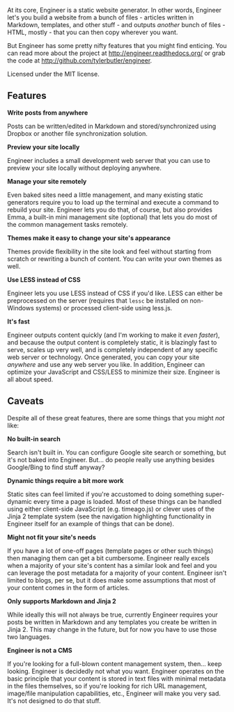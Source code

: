 At its core, Engineer is a static website generator. In other words, Engineer let's you build a website from a bunch
of files - articles written in Markdown, templates, and other stuff - and outputs *another* bunch of files - HTML,
mostly - that you can then copy wherever you want.

But Engineer has some pretty nifty features that you might find enticing. You can read more about the project at
http://engineer.readthedocs.org/ or grab the code at http://github.com/tylerbutler/engineer.

Licensed under the MIT license.

Features
--------

**Write posts from anywhere**

Posts can be written/edited in Markdown and stored/synchronized using Dropbox or another file synchronization
solution.

**Preview your site locally**

Engineer includes a small development web server that you can use to preview your site locally without deploying
anywhere.

**Manage your site remotely**

Even baked sites need a little management, and many existing static generators require you to load up the
terminal and execute a command to rebuild your site. Engineer lets you do that, of course,
but also provides Emma, a built-in mini management site (optional) that lets you
do most of the common management tasks remotely.

**Themes make it easy to change your site's appearance**

Themes provide flexibility in the site look and feel without starting from scratch or rewriting a bunch of
content. You can write your own themes as well.

**Use LESS instead of CSS**

Engineer lets you use LESS instead of CSS if you'd like. LESS can either be preprocessed on the server (requires
that `lessc` be installed on non-Windows systems) or processed client-side using less.js.

**It's fast**

Engineer outputs content quickly (and I'm working to make it *even faster*), and because the output content is
completely static, it is blazingly fast to serve, scales up very well, and is completely independent of any
specific web server or technology. Once generated, you can copy your site *anywhere* and use any web server you
like. In addition, Engineer can optimize your JavaScript and CSS/LESS to minimize their size. Engineer is all
about speed.

Caveats
-------

Despite all of these great features, there are some things that you might *not* like:

**No built-in search**

Search isn't built in. You can configure Google site search or something, but it's not baked into Engineer. But...
do people really use anything besides Google/Bing to find stuff anyway?

**Dynamic things require a bit more work**

Static sites can feel limited if you're accustomed to doing something super-dynamic every time a page is loaded.
Most of these things can be handled using either client-side JavaScript (e.g. timeago.js) or clever uses of
the Jinja 2 template system (see the navigation highlighting functionality in Engineer itself for an example of
things that can be done).

**Might not fit your site's needs**

If you have a lot of one-off pages (template pages or other such things) then managing them can get a bit
cumbersome. Engineer really excels when a majority of your site's content has a similar look and feel and you can
leverage the post metadata for a majority of your content. Engineer isn't limited to blogs, per se,
but it does make some assumptions that most of your content comes in the form of articles.

**Only supports Markdown and Jinja 2**

While ideally this will not always be true, currently Engineer requires your posts be written in Markdown and any
templates you create be written in Jinja 2. This may change in the future, but for now you have to use those
two languages.

**Engineer is not a CMS**

If you're looking for a full-blown content management system, then... keep looking. Engineer is decidedly not what
you want. Engineer operates on the basic principle that your content is stored in text files with minimal
metadata in the files themselves, so if you're looking for rich URL management, image/file manipulation
capabilities, etc., Engineer will make you very sad. It's not designed to do that stuff.
